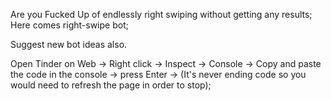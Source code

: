 Are you Fucked Up of endlessly right swiping without getting any results;
Here comes right-swipe bot;

Suggest new bot ideas also.

Open Tinder on Web -> Right click -> Inspect -> Console -> Copy and paste the code in the console -> press Enter -> (It's never ending code so you would need to refresh the page in order to stop);
